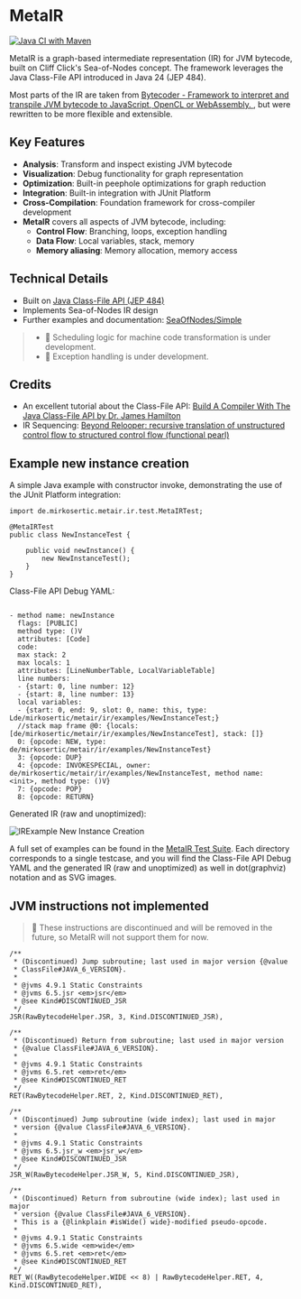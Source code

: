 # MetaIR

[![Java CI with Maven](https://github.com/mirkosertic/MetaIR/actions/workflows/build.yml/badge.svg?branch=main)](https://github.com/mirkosertic/MetaIR/actions/workflows/maven.yml)

MetaIR is a graph-based intermediate representation (IR) for JVM bytecode, built on Cliff Click's Sea-of-Nodes concept. 
The framework leverages the Java Class-File API introduced in Java 24 (JEP 484). 

Most parts of the IR are taken from [Bytecoder - Framework to interpret and transpile JVM bytecode to JavaScript, OpenCL or WebAssembly. ](https://github.com/mirkosertic/Bytecoder),
but were rewritten to be more flexible and extensible.

## Key Features

- **Analysis**: Transform and inspect existing JVM bytecode
- **Visualization**: Debug functionality for graph representation
- **Optimization**: Built-in peephole optimizations for graph reduction
- **Integration**: Built-in integration with JUnit Platform
- **Cross-Compilation**: Foundation framework for cross-compiler development
- **MetaIR** covers all aspects of JVM bytecode, including:
  - **Control Flow**: Branching, loops, exception handling
  - **Data Flow**: Local variables, stack, memory
  - **Memory aliasing**: Memory allocation, memory access

## Technical Details
- Built on [Java Class-File API (JEP 484)](https://openjdk.org/jeps/484)
- Implements Sea-of-Nodes IR design
- Further examples and documentation: [SeaOfNodes/Simple](https://github.com/SeaOfNodes/Simple)

> * 🚧 Scheduling logic for machine code transformation is under development.
> * 🚧 Exception handling is under development.

## Credits
- An excellent tutorial about the Class-File API: [Build A Compiler With The Java Class-File API by Dr. James Hamilton](https://jameshamilton.eu/programming/build-compiler-java-class-file-api)
- IR Sequencing: [Beyond Relooper: recursive translation of unstructured control flow to structured control flow (functional pearl)](https://dl.acm.org/doi/10.1145/3547621)

## Example new instance creation

A simple Java example with constructor invoke, demonstrating the use of
the JUnit Platform integration:

```
import de.mirkosertic.metair.ir.test.MetaIRTest;

@MetaIRTest
public class NewInstanceTest {

    public void newInstance() {
        new NewInstanceTest();
    }
}
```

Class-File API Debug YAML:
```

- method name: newInstance
  flags: [PUBLIC]
  method type: ()V
  attributes: [Code]
  code:
  max stack: 2
  max locals: 1
  attributes: [LineNumberTable, LocalVariableTable]
  line numbers:
  - {start: 0, line number: 12}
  - {start: 8, line number: 13}
  local variables:
  - {start: 0, end: 9, slot: 0, name: this, type: Lde/mirkosertic/metair/ir/examples/NewInstanceTest;}
  //stack map frame @0: {locals: [de/mirkosertic/metair/ir/examples/NewInstanceTest], stack: []}
  0: {opcode: NEW, type: de/mirkosertic/metair/ir/examples/NewInstanceTest}
  3: {opcode: DUP}
  4: {opcode: INVOKESPECIAL, owner: de/mirkosertic/metair/ir/examples/NewInstanceTest, method name: <init>, method type: ()V}
  7: {opcode: POP}
  8: {opcode: RETURN}
```

Generated IR (raw and unoptimized):

![IRExample New Instance Creation](https://mirkosertic.github.io/MetaIR/de.mirkosertic.metair.ir.examples.NewInstanceTest/newInstance/ir.dot.svg)

A full set of examples can be found in the [MetaIR Test Suite](https://mirkosertic.github.io/MetaIR/). Each directory corresponds
to a single testcase, and you will find the Class-File API Debug YAML and the
generated IR (raw and unoptimized) as well in dot(graphviz) notation and as SVG images.

## JVM instructions not implemented

> 🚧 These instructions are discontinued and will be removed in the future, so MetaIR will not support them for now.

    /**
     * (Discontinued) Jump subroutine; last used in major version {@value
     * ClassFile#JAVA_6_VERSION}.
     *
     * @jvms 4.9.1 Static Constraints
     * @jvms 6.5.jsr <em>jsr</em>
     * @see Kind#DISCONTINUED_JSR
     */
    JSR(RawBytecodeHelper.JSR, 3, Kind.DISCONTINUED_JSR),

    /**
     * (Discontinued) Return from subroutine; last used in major version
     * {@value ClassFile#JAVA_6_VERSION}.
     *
     * @jvms 4.9.1 Static Constraints
     * @jvms 6.5.ret <em>ret</em>
     * @see Kind#DISCONTINUED_RET
     */
    RET(RawBytecodeHelper.RET, 2, Kind.DISCONTINUED_RET),

    /**
     * (Discontinued) Jump subroutine (wide index); last used in major
     * version {@value ClassFile#JAVA_6_VERSION}.
     *
     * @jvms 4.9.1 Static Constraints
     * @jvms 6.5.jsr_w <em>jsr_w</em>
     * @see Kind#DISCONTINUED_JSR
     */
    JSR_W(RawBytecodeHelper.JSR_W, 5, Kind.DISCONTINUED_JSR),

    /**
     * (Discontinued) Return from subroutine (wide index); last used in major
     * version {@value ClassFile#JAVA_6_VERSION}.
     * This is a {@linkplain #isWide() wide}-modified pseudo-opcode.
     *
     * @jvms 4.9.1 Static Constraints
     * @jvms 6.5.wide <em>wide</em>
     * @jvms 6.5.ret <em>ret</em>
     * @see Kind#DISCONTINUED_RET
     */
    RET_W((RawBytecodeHelper.WIDE << 8) | RawBytecodeHelper.RET, 4, Kind.DISCONTINUED_RET),
